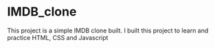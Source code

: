 # IMDB_clone
 This project is a simple IMDB clone built. I built this project to learn and practice HTML, CSS and Javascript
